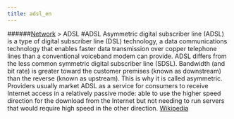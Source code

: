 ```yaml
---
title: adsl_en
---
```

######[Network](../restreamer/wiki/networktechnology_en.html) > ADSL
#ADSL
Asymmetric digital subscriber line (ADSL) is a type of digital subscriber line (DSL) technology, a data communications technology that enables faster data transmission over copper telephone lines than a conventional voiceband modem can provide. ADSL differs from the less common symmetric digital subscriber line (SDSL). Bandwidth (and bit rate) is greater toward the customer premises (known as downstream) than the reverse (known as upstream). This is why it is called asymmetric. Providers usually market ADSL as a service for consumers to receive Internet access in a relatively passive mode: able to use the higher speed direction for the download from the Internet but not needing to run servers that would require high speed in the other direction. <a href="https://en.wikipedia.org/wiki/Asymmetric_Digital_Subscriber_Line" target="_blank">Wikipedia</a>
